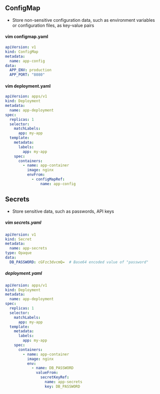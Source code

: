 ## ConfigMap
- Store non-sensitive configuration data, such as environment variables or configuration files, as key-value pairs

#### vim configmap.yaml
```yaml
apiVersion: v1
kind: ConfigMap
metadata:
  name: app-config
data:
  APP_ENV: production
  APP_PORT: "8080"
```
#### vim deployment.yaml
```yaml
apiVersion: apps/v1
kind: Deployment
metadata:
  name: app-deployment
spec:
  replicas: 1
  selector:
    matchLabels:
      app: my-app
  template:
    metadata:
      labels:
        app: my-app
    spec:
      containers:
        - name: app-container
          image: nginx
          envFrom:
            - configMapRef:
                name: app-config
```
## Secrets
- Store sensitive data, such as passwords, API keys

##### vim secrets.yaml
```yaml
apiVersion: v1
kind: Secret
metadata:
  name: app-secrets
type: Opaque
data:
  DB_PASSWORD: cGFzc3dvcmQ=  # Base64 encoded value of "password"
```

##### deployment.yaml
```yaml
apiVersion: apps/v1
kind: Deployment
metadata:
  name: app-deployment
spec:
  replicas: 1
  selector:
    matchLabels:
      app: my-app
  template:
    metadata:
      labels:
        app: my-app
    spec:
      containers:
        - name: app-container
          image: nginx
          env:
            - name: DB_PASSWORD
              valueFrom:
                secretKeyRef:
                  name: app-secrets
                  key: DB_PASSWORD
```
